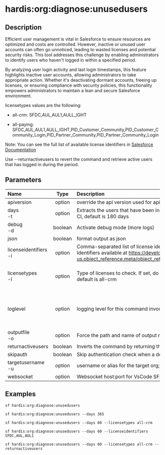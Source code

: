 <!-- This file has been generated with command 'sf hardis:doc:plugin:generate'. Please do not update it manually or it may be overwritten -->
# hardis:org:diagnose:unusedusers

## Description

Efficient user management is vital in Salesforce to ensure resources are optimized and costs are controlled. However, inactive or unused user accounts can often go unnoticed, leading to wasted licenses and potential security risks. This tool addresses this challenge by enabling administrators to identify users who haven't logged in within a specified period.

By analyzing user login activity and last login timestamps, this feature highlights inactive user accounts, allowing administrators to take appropriate action. Whether it's deactivating dormant accounts, freeing up licenses, or ensuring compliance with security policies, this functionality empowers administrators to maintain a lean and secure Salesforce environment.

licensetypes values are the following:

- all-crm: SFDC,AUL,AUL1,AULL_IGHT

- all-paying: SFDC,AUL,AUL1,AULL_IGHT,PID_Customer_Community,PID_Customer_Community_Login,PID_Partner_Community,PID_Partner_Community_Login

Note: You can see the full list of available license identifiers in [Salesforce Documentation](https://developer.salesforce.com/docs/atlas.en-us.object_reference.meta/object_reference/sforce_api_objects_userlicense.htm)

Use --returnactiveusers to revert the command and retrieve active users that has logged in during the period.


## Parameters

| Name                      |  Type   | Description                                                                                                                                                                                                                            | Default | Required |                        Options                        |
|:--------------------------|:-------:|:---------------------------------------------------------------------------------------------------------------------------------------------------------------------------------------------------------------------------------------|:-------:|:--------:|:-----------------------------------------------------:|
| apiversion                | option  | override the api version used for api requests made by this command                                                                                                                                                                    |         |          |                                                       |
| days<br/>-t               | option  | Extracts the users that have been inactive for the amount of days specified. In CI, default is 180 days                                                                                                                                |         |          |                                                       |
| debug<br/>-d              | boolean | Activate debug mode (more logs)                                                                                                                                                                                                        |         |          |                                                       |
| json                      | boolean | format output as json                                                                                                                                                                                                                  |         |          |                                                       |
| licenseidentifiers<br/>-i | option  | Comma-separated list of license identifiers, in case licensetypes is not used.. Identifiers available at <https://developer.salesforce.com/docs/atlas.en-us.object_reference.meta/object_reference/sforce_api_objects_userlicense.htm> |         |          |                                                       |
| licensetypes<br/>-l       | option  | Type of licenses to check. If set, do not use licenseidentifiers option. In CI, default is all-crm                                                                                                                                     |         |          |            all<br/>all-crm<br/>all-paying             |
| loglevel                  | option  | logging level for this command invocation                                                                                                                                                                                              |  warn   |          | trace<br/>debug<br/>info<br/>warn<br/>error<br/>fatal |
| outputfile<br/>-o         | option  | Force the path and name of output report file. Must end with .csv                                                                                                                                                                      |         |          |                                                       |
| returnactiveusers         | boolean | Inverts the command by returning the active users                                                                                                                                                                                      |         |          |                                                       |
| skipauth                  | boolean | Skip authentication check when a default username is required                                                                                                                                                                          |         |          |                                                       |
| targetusername<br/>-u     | option  | username or alias for the target org; overrides default target org                                                                                                                                                                     |         |          |                                                       |
| websocket                 | option  | Websocket host:port for VsCode SFDX Hardis UI integration                                                                                                                                                                              |         |          |                                                       |

## Examples

```shell
sf hardis:org:diagnose:unusedusers
```

```shell
sf hardis:org:diagnose:unusedusers --days 365
```

```shell
sf hardis:org:diagnose:unusedusers --days 60 --licensetypes all-crm
```

```shell
sf hardis:org:diagnose:unusedusers --days 60 --licenseidentifiers SFDC,AUL,AUL1
```

```shell
sf hardis:org:diagnose:unusedusers --days 60 --licensetypes all-crm --returnactiveusers
```


